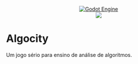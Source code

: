 <p align="center">
	<a href="https://github.com/wxnn08/algocity/releases/latest">
		<img src="https://img.shields.io/badge/GODOT-%23FFFFFF.svg?style=for-the-badge&logo=godot-engine" alt="Godot Engine">
		<br>
		<img src="https://img.shields.io/github/v/release/wxnn08/algocity">
	</a>
</p>

# Algocity

Um jogo sério para ensino de análise de algoritmos.
